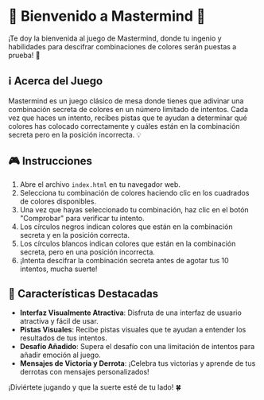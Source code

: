 # 🌟 Bienvenido a Mastermind 🌟

¡Te doy la bienvenida al juego de Mastermind, donde tu ingenio y habilidades para descifrar combinaciones de colores serán puestas a prueba! 🎨

## ℹ️ Acerca del Juego

Mastermind es un juego clásico de mesa donde tienes que adivinar una combinación secreta de colores en un número limitado de intentos. Cada vez que haces un intento, recibes pistas que te ayudan a determinar qué colores has colocado correctamente y cuáles están en la combinación secreta pero en la posición incorrecta. 💡

## 🎮 Instrucciones

1. Abre el archivo `index.html` en tu navegador web.
2. Selecciona tu combinación de colores haciendo clic en los cuadrados de colores disponibles.
3. Una vez que hayas seleccionado tu combinación, haz clic en el botón "Comprobar" para verificar tu intento.
4. Los círculos negros indican colores que están en la combinación secreta y en la posición correcta.
5. Los círculos blancos indican colores que están en la combinación secreta, pero en una posición incorrecta.
6. ¡Intenta descifrar la combinación secreta antes de agotar tus 10 intentos, mucha suerte!

## 🌈 Características Destacadas

- **Interfaz Visualmente Atractiva**: Disfruta de una interfaz de usuario atractiva y fácil de usar.
- **Pistas Visuales**: Recibe pistas visuales que te ayudan a entender los resultados de tus intentos.
- **Desafío Añadido**: Supera el desafío con una limitación de intentos para añadir emoción al juego.
- **Mensajes de Victoria y Derrota**: ¡Celebra tus victorias y aprende de tus derrotas con mensajes personalizados!

¡Diviértete jugando y que la suerte esté de tu lado! 🍀
